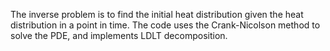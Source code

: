 The inverse problem is to find the initial heat distribution given the heat distribution in a point in time.
The code uses the Crank-Nicolson method to solve the PDE, and implements LDLT decomposition.
